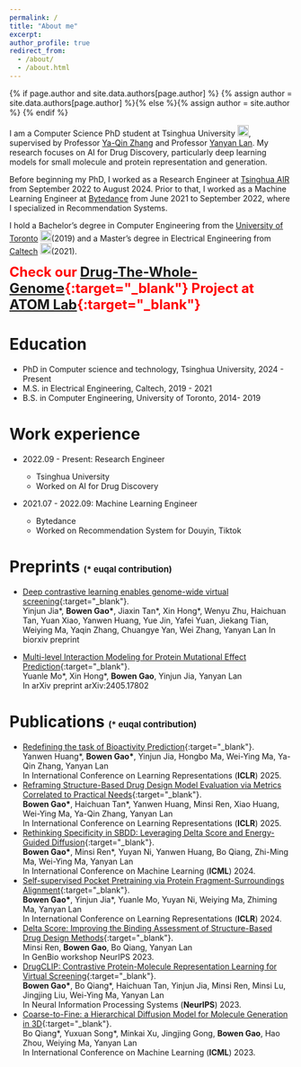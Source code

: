 ```yaml
---
permalink: /
title: "About me"
excerpt:
author_profile: true
redirect_from: 
  - /about/
  - /about.html
---
```

{% if page.author and site.data.authors[page.author] %}
  {% assign author = site.data.authors[page.author] %}{% else %}{% assign author = site.author %}
{% endif %}

I am a Computer Science PhD student at Tsinghua University <img src="https://upload.wikimedia.org/wikipedia/commons/thumb/e/ec/Tsinghua_University_Logo.svg/300px-Tsinghua_University_Logo.svg.png" width="20" height="20">, supervised by Professor [Ya-Qin Zhang](https://scholar.google.com/citations?user=mDOMfxIAAAAJ&hl=en) and Professor [Yanyan Lan](https://yanyanlan.com/). My research focuses on AI for Drug Discovery, particularly deep learning models for small molecule and protein representation and generation. 

Before beginning my PhD, I worked as a Research Engineer at [Tsinghua AIR](https://air.tsinghua.edu.cn/en/) from September 2022 to August 2024. Prior to that, I worked as a Machine Learning Engineer at [Bytedance](https://www.bytedance.com/en) from June 2021 to September 2022, where I specialized in Recommendation Systems.

I hold a Bachelor’s degree in Computer Engineering from the [University of Toronto](https://www.ece.utoronto.ca/) <img src="https://upload.wikimedia.org/wikipedia/en/thumb/0/04/Utoronto_coa.svg/440px-Utoronto_coa.svg.png" width="20" height="20">(2019) and a Master’s degree in Electrical Engineering from [Caltech](https://www.caltech.edu/) <img src="https://upload.wikimedia.org/wikipedia/en/thumb/a/a4/Seal_of_the_California_Institute_of_Technology.svg/300px-Seal_of_the_California_Institute_of_Technology.svg.png" width="20" height="20">(2021).

<span style="color: red; font-size: 24px; font-weight: bold;">Check our [Drug-The-Whole-Genome](https://drug-the-whole-genome.yanyanlan.com/){:target="_blank"} Project at [ATOM Lab](https://atomlab.yanyanlan.com/){:target="_blank"}</span>


Education
======
* PhD  in Computer science and technology, Tsinghua University, 2024 - Present
* M.S. in Electrical Engineering, Caltech, 2019 - 2021
* B.S. in Computer Engineering, University of Toronto, 2014- 2019

Work experience
======

* 2022.09 - Present: Research Engineer
  * Tsinghua University
  * Worked on AI for Drug Discovery

* 2021.07 - 2022.09: Machine Learning Engineer
  * Bytedance
  * Worked on Recommendation System for Douyin, Tiktok


Preprints <span style="font-size: 15px;">(* euqal contribution)
======
* [Deep contrastive learning enables genome-wide virtual screening](https://www.biorxiv.org/content/10.1101/2024.09.02.610777v1.full.pdf){:target="_blank"}.  
Yinjun Jia\*, **Bowen Gao\***, Jiaxin Tan\*, Xin Hong\*, Wenyu Zhu, Haichuan Tan, Yuan Xiao, Yanwen Huang, Yue Jin, Yafei Yuan, Jiekang Tian, Weiying Ma, Yaqin Zhang, Chuangye Yan, Wei Zhang, Yanyan Lan 
In biorxiv preprint

* [Multi-level Interaction Modeling for Protein Mutational Effect Prediction](https://arxiv.org/abs/2405.17802){:target="_blank"}.  
Yuanle Mo\*, Xin Hong\*, **Bowen Gao**, Yinjun Jia, Yanyan Lan  
In arXiv preprint arXiv:2405.17802

Publications <span style="font-size: 15px;">(* euqal contribution)
======
* [Redefining the task of Bioactivity Prediction](https://openreview.net/pdf?id=S8gbnkCgxZ){:target="_blank"}.  
Yanwen Huang\*, **Bowen Gao\***, Yinjun Jia, Hongbo Ma, Wei-Ying Ma, Ya-Qin Zhang, Yanyan Lan  
In International Conference on Learning Representations (**ICLR**) 2025.
* [Reframing Structure-Based Drug Design Model Evaluation via Metrics Correlated to Practical Needs](https://openreview.net/pdf?id=RyWypcIMiE){:target="_blank"}.    
**Bowen Gao\***, Haichuan Tan\*, Yanwen Huang, Minsi Ren, Xiao Huang, Wei-Ying Ma, Ya-Qin Zhang, Yanyan Lan  
In International Conference on Learning Representations (**ICLR**) 2025.
* [Rethinking Specificity in SBDD: Leveraging Delta Score and Energy-Guided Diffusion](https://openreview.net/pdf?id=8WSNl2XA9r){:target="_blank"}.  
**Bowen Gao\***, Minsi Ren\*, Yuyan Ni, Yanwen Huang, Bo Qiang, Zhi-Ming Ma, Wei-Ying Ma, Yanyan Lan  
In International Conference on Machine Learning  (**ICML**) 2024.
* [Self-supervised Pocket Pretraining via Protein Fragment-Surroundings Alignment](https://openreview.net/pdf?id=uMAujpVi9m){:target="_blank"}.  
**Bowen Gao\***, Yinjun Jia\*, Yuanle Mo, Yuyan Ni, Weiying Ma, Zhiming Ma, Yanyan Lan  
In International Conference on Learning Representations (**ICLR**) 2024.
* [Delta Score: Improving the Binding Assessment of Structure-Based Drug Design Methods](https://openreview.net/pdf?id=iO59l1LFvJ){:target="_blank"}.  
Minsi Ren, **Bowen Gao**, Bo Qiang, Yanyan Lan  
In GenBio workshop NeurIPS 2023.
* [DrugCLIP: Contrastive Protein-Molecule Representation Learning for Virtual Screening](https://proceedings.neurips.cc/paper_files/paper/2023/file/8bd31288ad8e9a31d519fdeede7ee47d-Paper-Conference.pdf){:target="_blank"}.  
**Bowen Gao\***, Bo Qiang\*, Haichuan Tan, Yinjun Jia, Minsi Ren, Minsi Lu, Jingjing Liu, Wei-Ying Ma, Yanyan Lan  
In Neural Information Processing Systems (**NeurIPS**) 2023.
* [Coarse-to-Fine: a Hierarchical Diffusion Model for Molecule Generation in 3D](https://proceedings.mlr.press/v202/qiang23a/qiang23a.pdf){:target="_blank"}.  
Bo Qiang\*, Yuxuan Song\*, Minkai Xu, Jingjing Gong, **Bowen Gao**, Hao Zhou, Weiying Ma, Yanyan Lan  
In International Conference on Machine Learning  (**ICML**) 2023.







